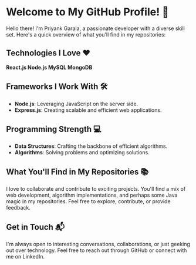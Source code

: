 # Welcome to My GitHub Profile! 👋

Hello there! I'm Priyank Garala, a passionate developer with a diverse skill set. Here's a quick overview of what you'll find in my repositories:

## Technologies I Love ❤️
**React.js
Node.js
MySQL
MongoDB**

## Frameworks I Work With 🛠️
- **Node.js**: Leveraging JavaScript on the server side.
- **Express.js**: Creating scalable and efficient web applications.

## Programming Strength 💻
- **Data Structures**: Crafting the backbone of efficient algorithms.
- **Algorithms**: Solving problems and optimizing solutions.

## What You'll Find in My Repositories 📚
I love to collaborate and contribute to exciting projects. You'll find a mix of web development, algorithm implementations, and perhaps some Java magic in my repositories. Feel free to explore, contribute, or provide feedback.

## Get in Touch 📬
I'm always open to interesting conversations, collaborations, or just geeking out over technology. Feel free to reach out through GitHub or connect with me on LinkedIn.

